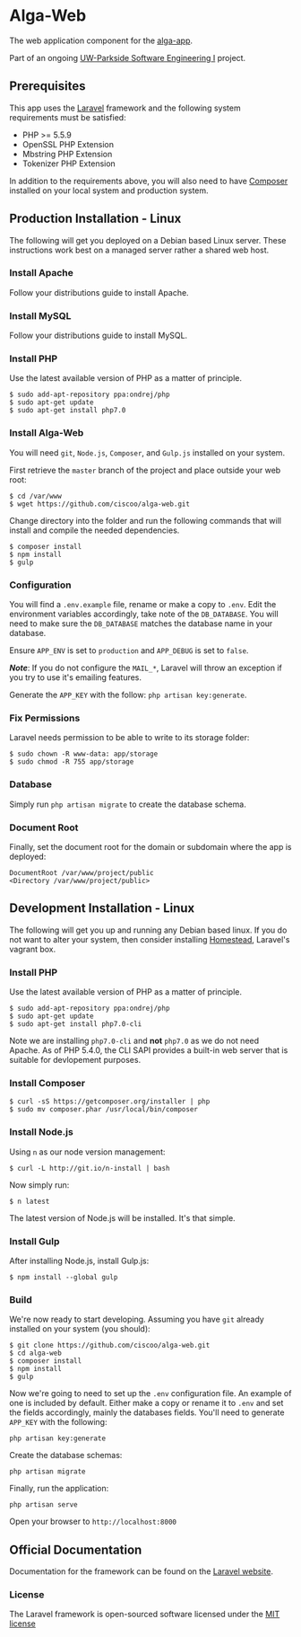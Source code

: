 # Alga-Web
The web application component for the [alga-app](https://github.com/kellyrose0902/alga-app).

Part of an ongoing [UW-Parkside Software Engineering I](http://green.uwp.edu/departments/computer.science/courses/csci475.cfm) project.

## Prerequisites

This app uses the [Laravel](http://laravel.com/) framework and the following system requirements must be satisfied:

* PHP >= 5.5.9
* OpenSSL PHP Extension
* Mbstring PHP Extension
* Tokenizer PHP Extension

In addition to the requirements above, you will also need to have [Composer](https://getcomposer.org/) installed on your local system and production system.

## Production Installation - Linux
The following will get you deployed on a Debian based Linux server. These instructions work best on a managed server rather a shared web host.

### Install Apache
Follow your distributions guide to install Apache.

### Install MySQL
Follow your distributions guide to install MySQL.

### Install PHP
Use the latest available version of PHP as a matter of principle.
```
$ sudo add-apt-repository ppa:ondrej/php
$ sudo apt-get update
$ sudo apt-get install php7.0
```

### Install Alga-Web
You will need `git`, `Node.js`, `Composer`, and `Gulp.js` installed on your system.

First retrieve the `master` branch of the project and place outside your web root:

```
$ cd /var/www
$ wget https://github.com/ciscoo/alga-web.git
```

Change directory into the folder and run the following commands that will install and compile the needed dependencies.

```
$ composer install
$ npm install
$ gulp
```

### Configuration
You will find a `.env.example` file, rename or make a copy to `.env`. Edit the environment variables accordingly, take note of the `DB_DATABASE`. You will need to make sure the `DB_DATABASE` matches the database name in your database.

Ensure `APP_ENV` is set to `production` and `APP_DEBUG` is set to `false`.

***Note***: If you do not configure the `MAIL_*`, Laravel will throw an exception if you try to use it's emailing features.

Generate the `APP_KEY` with the follow: `php artisan key:generate`.

### Fix Permissions
Laravel needs permission to be able to write to its storage folder:

 ```
$ sudo chown -R www-data: app/storage
$ sudo chmod -R 755 app/storage
```

### Database
Simply run `php artisan migrate` to create the database schema.

### Document Root
Finally, set the document root for the domain or subdomain where the app is deployed:

```
DocumentRoot /var/www/project/public
<Directory /var/www/project/public>
```

## Development Installation - Linux
The following will get you up and running any Debian based linux. If you do not want to alter your system, then consider installing [Homestead](https://laravel.com/docs/5.2/homestead), Laravel's vagrant box.

### Install PHP
Use the latest available version of PHP as a matter of principle.
```
$ sudo add-apt-repository ppa:ondrej/php
$ sudo apt-get update
$ sudo apt-get install php7.0-cli
```
Note we are installing `php7.0-cli` and **not** `php7.0` as we do not need Apache. As of PHP 5.4.0, the CLI SAPI provides a built-in web server that is suitable for devlopement purposes.

### Install Composer

```
$ curl -sS https://getcomposer.org/installer | php
$ sudo mv composer.phar /usr/local/bin/composer
```

### Install Node.js

Using `n` as our node version management:

```
$ curl -L http://git.io/n-install | bash
```

Now simply run:

```
$ n latest
```

The latest version of Node.js will be installed. It's that simple.

### Install Gulp
After installing Node.js, install Gulp.js:

```
$ npm install --global gulp
```

### Build
We're now ready to start developing. Assuming you have `git` already installed on your system (you should):

```
$ git clone https://github.com/ciscoo/alga-web.git
$ cd alga-web
$ composer install
$ npm install
$ gulp
```

Now we're going to need to set up the `.env` configuration file. An example of one is included by default. Either make a copy or rename it to `.env` and set the fields accordingly,
mainly the databases fields. You'll need to generate `APP_KEY` with the following:

```
php artisan key:generate
```

Create the database schemas:

```
php artisan migrate
```

Finally, run the application:

```
php artisan serve
```

Open your browser to `http://localhost:8000`

## Official Documentation

Documentation for the framework can be found on the [Laravel website](http://laravel.com/docs).

### License

The Laravel framework is open-sourced software licensed under the [MIT license](http://opensource.org/licenses/MIT)
